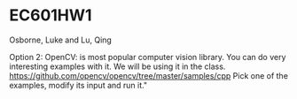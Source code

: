 # EC601HW1
Osborne, Luke and Lu, Qing

Option 2:
OpenCV:  is most popular computer vision library.  You can do very interesting examples with it.  We will be using it in the class.
 https://github.com/opencv/opencv/tree/master/samples/cpp
Pick one of the examples, modify its input and run it."
